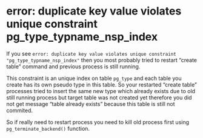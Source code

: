 # error: duplicate key value violates unique constraint pg_type_typname_nsp_index

If you see `error: duplicate key value violates unique constraint "pg_type_typname_nsp_index"`
then you most probably tried to restart “create table” command and previous process is still running.

This constraint is an unique index on table `pg_type` and each table you create has its own pseudo type in this table. So your restarted “create table” processes tried to insert the same new type which already exists due to old still running process but target table was not created yet therefore you did not get message “table already exists” because this table is still not commited.

So if really need to restart process you need to kill old process first using `pg_terminate_backend()` function.
